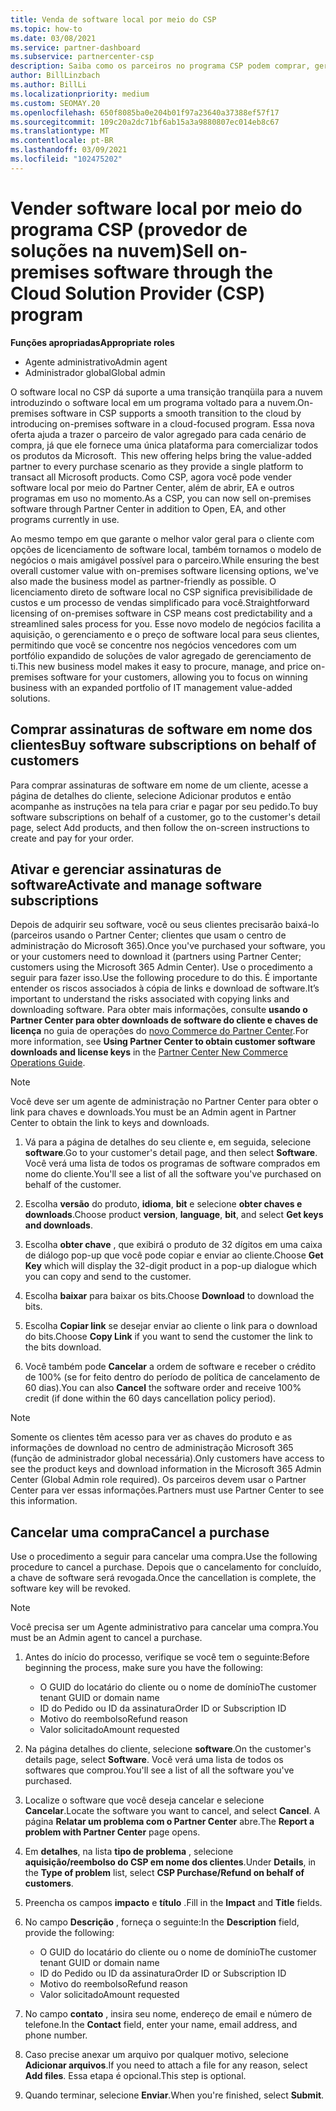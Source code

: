 ```yaml
---
title: Venda de software local por meio do CSP
ms.topic: how-to
ms.date: 03/08/2021
ms.service: partner-dashboard
ms.subservice: partnercenter-csp
description: Saiba como os parceiros no programa CSP podem comprar, gerenciar, vender e cancelar assinaturas de software local em nome dos clientes no Partner Center.
author: BillLinzbach
ms.author: BillLi
ms.localizationpriority: medium
ms.custom: SEOMAY.20
ms.openlocfilehash: 650f8085ba0e204b01f97a23640a37388ef57f17
ms.sourcegitcommit: 109c20a2dc71bf6ab15a3a9880807ec014eb8c67
ms.translationtype: MT
ms.contentlocale: pt-BR
ms.lasthandoff: 03/09/2021
ms.locfileid: "102475202"
---
```

# <a name="sell-on-premises-software-through-the-cloud-solution-provider-csp-program"></a><span data-ttu-id="a0064-103">Vender software local por meio do programa CSP (provedor de soluções na nuvem)</span><span class="sxs-lookup"><span data-stu-id="a0064-103">Sell on-premises software through the Cloud Solution Provider (CSP) program</span></span>

<span data-ttu-id="a0064-104">**Funções apropriadas**</span><span class="sxs-lookup"><span data-stu-id="a0064-104">**Appropriate roles**</span></span>

- <span data-ttu-id="a0064-105">Agente administrativo</span><span class="sxs-lookup"><span data-stu-id="a0064-105">Admin agent</span></span>
- <span data-ttu-id="a0064-106">Administrador global</span><span class="sxs-lookup"><span data-stu-id="a0064-106">Global admin</span></span>

<span data-ttu-id="a0064-107">O software local no CSP dá suporte a uma transição tranqüila para a nuvem introduzindo o software local em um programa voltado para a nuvem.</span><span class="sxs-lookup"><span data-stu-id="a0064-107">On-premises software in CSP supports a smooth transition to the cloud by introducing on-premises software in a cloud-focused program.</span></span><span data-ttu-id="a0064-108"> Essa nova oferta ajuda a trazer o parceiro de valor agregado para cada cenário de compra, já que ele fornece uma única plataforma para comercializar todos os produtos da Microsoft.</span><span class="sxs-lookup"><span data-stu-id="a0064-108">  This new offering helps bring the value-added partner to every purchase scenario as they provide a single platform to transact all Microsoft products.</span></span> <span data-ttu-id="a0064-109">Como CSP, agora você pode vender software local por meio do Partner Center, além de abrir, EA e outros programas em uso no momento.</span><span class="sxs-lookup"><span data-stu-id="a0064-109">As a CSP, you can now sell on-premises software through Partner Center in addition to Open, EA, and other programs currently in use.</span></span>  
 
<span data-ttu-id="a0064-110">Ao mesmo tempo em que garante o melhor valor geral para o cliente com opções de licenciamento de software local, também tornamos o modelo de negócios o mais amigável possível para o parceiro.</span><span class="sxs-lookup"><span data-stu-id="a0064-110">While ensuring the best overall customer value with on-premises software licensing options, we've also made the business model as partner-friendly as possible.</span></span> <span data-ttu-id="a0064-111">O licenciamento direto de software local no CSP significa previsibilidade de custos e um processo de vendas simplificado para você.</span><span class="sxs-lookup"><span data-stu-id="a0064-111">Straightforward licensing of on-premises software in CSP means cost predictability and a streamlined sales process for you.</span></span> <span data-ttu-id="a0064-112">Esse novo modelo de negócios facilita a aquisição, o gerenciamento e o preço de software local para seus clientes, permitindo que você se concentre nos negócios vencedores com um portfólio expandido de soluções de valor agregado de gerenciamento de ti.</span><span class="sxs-lookup"><span data-stu-id="a0064-112">This new business model makes it easy to procure, manage, and price on-premises software for your customers, allowing you to focus on winning business with an expanded portfolio of IT management value-added solutions.</span></span>

## <a name="buy-software-subscriptions-on-behalf-of-customers"></a><span data-ttu-id="a0064-113">Comprar assinaturas de software em nome dos clientes</span><span class="sxs-lookup"><span data-stu-id="a0064-113">Buy software subscriptions on behalf of customers</span></span>

<span data-ttu-id="a0064-114">Para comprar assinaturas de software em nome de um cliente, acesse a página de detalhes do cliente, selecione Adicionar produtos e então acompanhe as instruções na tela para criar e pagar por seu pedido.</span><span class="sxs-lookup"><span data-stu-id="a0064-114">To buy software subscriptions on behalf of a customer, go to the customer's detail page, select Add products, and then follow the on-screen instructions to create and pay for your order.</span></span>

## <a name="activate-and-manage-software-subscriptions"></a><span data-ttu-id="a0064-115">Ativar e gerenciar assinaturas de software</span><span class="sxs-lookup"><span data-stu-id="a0064-115">Activate and manage software subscriptions</span></span>

<span data-ttu-id="a0064-116">Depois de adquirir seu software, você ou seus clientes precisarão baixá-lo (parceiros usando o Partner Center; clientes que usam o centro de administração do Microsoft 365).</span><span class="sxs-lookup"><span data-stu-id="a0064-116">Once you've purchased your software, you or your customers need to download it (partners using Partner Center; customers using the Microsoft 365 Admin Center).</span></span> <span data-ttu-id="a0064-117">Use o procedimento a seguir para fazer isso.</span><span class="sxs-lookup"><span data-stu-id="a0064-117">Use the following procedure to do this.</span></span> <span data-ttu-id="a0064-118">É importante entender os riscos associados à cópia de links e download de software.</span><span class="sxs-lookup"><span data-stu-id="a0064-118">It’s important to understand the risks associated with copying links and downloading software.</span></span> <span data-ttu-id="a0064-119">Para obter mais informações, consulte **usando o Partner Center para obter downloads de software do cliente e chaves de licença** no guia de operações do [novo Commerce do Partner Center](https://partner.microsoft.com/resources/detail/partner-center-new-commerce-operations-guide-pdf).</span><span class="sxs-lookup"><span data-stu-id="a0064-119">For more information, see **Using Partner Center to obtain customer software downloads and license keys** in the [Partner Center New Commerce Operations Guide](https://partner.microsoft.com/resources/detail/partner-center-new-commerce-operations-guide-pdf).</span></span>

>[!NOTE]
><span data-ttu-id="a0064-120">Você deve ser um agente de administração no Partner Center para obter o link para chaves e downloads.</span><span class="sxs-lookup"><span data-stu-id="a0064-120">You must be an Admin agent in Partner Center to obtain the link to keys and downloads.</span></span>

1. <span data-ttu-id="a0064-121">Vá para a página de detalhes do seu cliente e, em seguida, selecione **software**.</span><span class="sxs-lookup"><span data-stu-id="a0064-121">Go to your customer's detail page, and then select **Software**.</span></span> <span data-ttu-id="a0064-122">Você verá uma lista de todos os programas de software comprados em nome do cliente.</span><span class="sxs-lookup"><span data-stu-id="a0064-122">You'll see a list of all the software you've purchased on behalf of the customer.</span></span>

2. <span data-ttu-id="a0064-123">Escolha **versão** do produto, **idioma**, **bit** e selecione **obter chaves e downloads**.</span><span class="sxs-lookup"><span data-stu-id="a0064-123">Choose product **version**, **language**, **bit**, and select **Get keys and downloads**.</span></span> 

3. <span data-ttu-id="a0064-124">Escolha **obter chave** , que exibirá o produto de 32 dígitos em uma caixa de diálogo pop-up que você pode copiar e enviar ao cliente.</span><span class="sxs-lookup"><span data-stu-id="a0064-124">Choose **Get Key** which will display the 32-digit product in a pop-up dialogue which you can copy and send to the customer.</span></span> 

4. <span data-ttu-id="a0064-125">Escolha **baixar** para baixar os bits.</span><span class="sxs-lookup"><span data-stu-id="a0064-125">Choose **Download** to download the bits.</span></span> 

5. <span data-ttu-id="a0064-126">Escolha **Copiar link** se desejar enviar ao cliente o link para o download do bits.</span><span class="sxs-lookup"><span data-stu-id="a0064-126">Choose **Copy Link** if you want to send the customer the link to the bits download.</span></span> 

6. <span data-ttu-id="a0064-127">Você também pode **Cancelar** a ordem de software e receber o crédito de 100% (se for feito dentro do período de política de cancelamento de 60 dias).</span><span class="sxs-lookup"><span data-stu-id="a0064-127">You can also **Cancel** the software order and receive 100% credit (if done within the 60 days cancellation policy period).</span></span>

>[!NOTE]
><span data-ttu-id="a0064-128">Somente os clientes têm acesso para ver as chaves do produto e as informações de download no centro de administração Microsoft 365 (função de administrador global necessária).</span><span class="sxs-lookup"><span data-stu-id="a0064-128">Only customers have access to see the product keys and download information in the Microsoft 365 Admin Center (Global Admin role required).</span></span> <span data-ttu-id="a0064-129">Os parceiros devem usar o Partner Center para ver essas informações.</span><span class="sxs-lookup"><span data-stu-id="a0064-129">Partners must use Partner Center to see this information.</span></span>

## <a name="cancel-a-purchase"></a><span data-ttu-id="a0064-130">Cancelar uma compra</span><span class="sxs-lookup"><span data-stu-id="a0064-130">Cancel a purchase</span></span>

<span data-ttu-id="a0064-131">Use o procedimento a seguir para cancelar uma compra.</span><span class="sxs-lookup"><span data-stu-id="a0064-131">Use the following procedure to cancel a purchase.</span></span> <span data-ttu-id="a0064-132">Depois que o cancelamento for concluído, a chave de software será revogada.</span><span class="sxs-lookup"><span data-stu-id="a0064-132">Once the cancellation is complete, the software key will be revoked.</span></span>

>[!NOTE]
><span data-ttu-id="a0064-133">Você precisa ser um Agente administrativo para cancelar uma compra.</span><span class="sxs-lookup"><span data-stu-id="a0064-133">You must be an Admin agent to cancel a purchase.</span></span> 

1.  <span data-ttu-id="a0064-134">Antes do início do processo, verifique se você tem o seguinte:</span><span class="sxs-lookup"><span data-stu-id="a0064-134">Before beginning the process, make sure you have the following:</span></span> 
    - <span data-ttu-id="a0064-135">O GUID do locatário do cliente ou o nome de domínio</span><span class="sxs-lookup"><span data-stu-id="a0064-135">The customer tenant GUID or domain name</span></span>
    - <span data-ttu-id="a0064-136">ID do Pedido ou ID da assinatura</span><span class="sxs-lookup"><span data-stu-id="a0064-136">Order ID or Subscription ID</span></span>
    - <span data-ttu-id="a0064-137">Motivo do reembolso</span><span class="sxs-lookup"><span data-stu-id="a0064-137">Refund reason</span></span>
    - <span data-ttu-id="a0064-138">Valor solicitado</span><span class="sxs-lookup"><span data-stu-id="a0064-138">Amount requested</span></span>

2.  <span data-ttu-id="a0064-139">Na página detalhes do cliente, selecione **software**.</span><span class="sxs-lookup"><span data-stu-id="a0064-139">On the customer's details page, select **Software**.</span></span> <span data-ttu-id="a0064-140">Você verá uma lista de todos os softwares que comprou.</span><span class="sxs-lookup"><span data-stu-id="a0064-140">You'll see a list of all the software you've purchased.</span></span> 

3.  <span data-ttu-id="a0064-141">Localize o software que você deseja cancelar e selecione **Cancelar**.</span><span class="sxs-lookup"><span data-stu-id="a0064-141">Locate the software you want to cancel, and select **Cancel**.</span></span> <span data-ttu-id="a0064-142">A página **Relatar um problema com o Partner Center** abre.</span><span class="sxs-lookup"><span data-stu-id="a0064-142">The **Report a problem with Partner Center** page opens.</span></span> 

4.  <span data-ttu-id="a0064-143">Em **detalhes**, na lista **tipo de problema** , selecione **aquisição/reembolso do CSP em nome dos clientes**.</span><span class="sxs-lookup"><span data-stu-id="a0064-143">Under **Details**, in the **Type of problem** list, select **CSP Purchase/Refund on behalf of customers**.</span></span>

5.  <span data-ttu-id="a0064-144">Preencha os campos **impacto** e **título** .</span><span class="sxs-lookup"><span data-stu-id="a0064-144">Fill in the **Impact** and **Title** fields.</span></span> 

6.  <span data-ttu-id="a0064-145">No campo **Descrição** , forneça o seguinte:</span><span class="sxs-lookup"><span data-stu-id="a0064-145">In the **Description** field, provide the following:</span></span> 
    -   <span data-ttu-id="a0064-146">O GUID do locatário do cliente ou o nome de domínio</span><span class="sxs-lookup"><span data-stu-id="a0064-146">The customer tenant GUID or domain name</span></span>
    -   <span data-ttu-id="a0064-147">ID do Pedido ou ID da assinatura</span><span class="sxs-lookup"><span data-stu-id="a0064-147">Order ID or Subscription ID</span></span>
    -   <span data-ttu-id="a0064-148">Motivo do reembolso</span><span class="sxs-lookup"><span data-stu-id="a0064-148">Refund reason</span></span>
    -   <span data-ttu-id="a0064-149">Valor solicitado</span><span class="sxs-lookup"><span data-stu-id="a0064-149">Amount requested</span></span>

7.  <span data-ttu-id="a0064-150">No campo **contato** , insira seu nome, endereço de email e número de telefone.</span><span class="sxs-lookup"><span data-stu-id="a0064-150">In the **Contact** field, enter your name, email address, and phone number.</span></span> 

8.  <span data-ttu-id="a0064-151">Caso precise anexar um arquivo por qualquer motivo, selecione **Adicionar arquivos**.</span><span class="sxs-lookup"><span data-stu-id="a0064-151">If you need to attach a file for any reason, select **Add files**.</span></span> <span data-ttu-id="a0064-152">Essa etapa é opcional.</span><span class="sxs-lookup"><span data-stu-id="a0064-152">This step is optional.</span></span> 

9.  <span data-ttu-id="a0064-153">Quando terminar, selecione **Enviar**.</span><span class="sxs-lookup"><span data-stu-id="a0064-153">When you're finished, select **Submit**.</span></span>